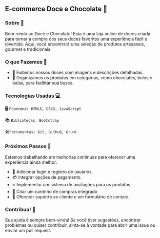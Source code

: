 ## E-commerce Doce e Chocolate :chocolate_bar:

### Sobre :tada:

Bem-vindo ao Doce e Chocolate! Esta é uma loja online de doces criada para tornar a compra dos seus doces favoritos uma experiência fácil e divertida. Aqui, você encontrará uma seleção de produtos artesanais, gourmet e tradicionais.

### O que Fazemos :candy:

* :cake: Exibimos nossos doces com imagens e descrições detalhadas.
* :chocolate_bar: Organizamos os produtos em categorias, como chocolates, bolos e balas, para facilitar sua busca.

### Tecnologias Usadas :computer:
:desktop_computer: `Frontend: HTML5, CSS3, JavaScript` 

:books:  `Bibliotecas: Bootstrap`

:hammer_and_wrench:`Ferramentas: Git, GitHub, Grunt`

### Próximos Passos :rocket:

Estamos trabalhando em melhorias contínuas para oferecer uma experiência ainda melhor:

* :key: Adicionar login e registro de usuários.
* :credit_card: Integrar opções de pagamento.
* :star: Implementar um sistema de avaliações para os produtos.
* :shopping_cart: Criar um carrinho de compras integrado.
* :memo: Oferecer supor:te ao cliente e um formulário de contato.


### Contribua! :handshake:

Sua ajuda é sempre bem-vinda! Se você tiver sugestões, encontrar problemas ou quiser contribuir, sinta-se à vontade para abrir uma issue ou enviar um pull request.
